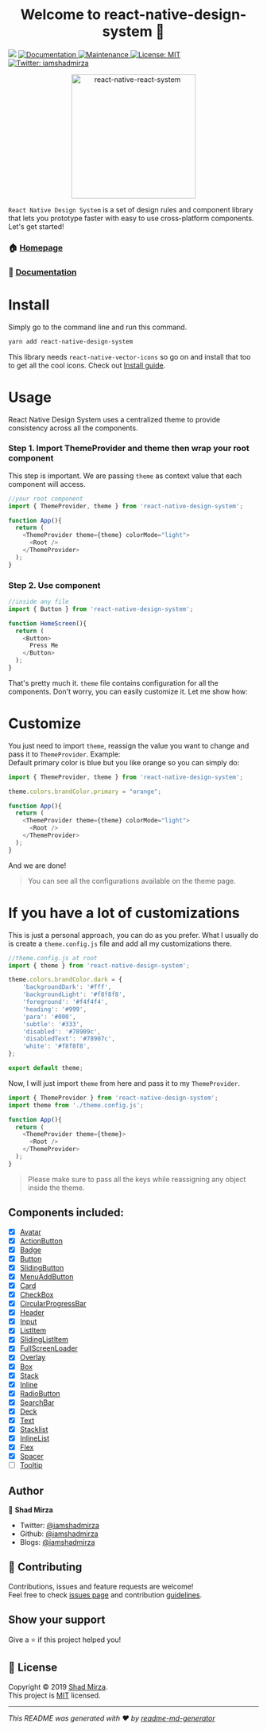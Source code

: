 <h1 align="center">Welcome to react-native-design-system 👋</h1>
<p>
  <a href="https://www.npmjs.com/package/react-native-design-system"><img src="https://img.shields.io/npm/v/react-native-design-system.svg?style=flat-square"></a>
  <a href="https://github.com/iamshadmirza/react-native-design-system#readme">
    <img alt="Documentation" src="https://img.shields.io/badge/documentation-yes-brightgreen.svg" target="_blank" />
  </a>
  <a href="https://github.com/iamshadmirza/react-native-design-system/graphs/commit-activity">
    <img alt="Maintenance" src="https://img.shields.io/badge/Maintained%3F-yes-green.svg" target="_blank" />
  </a>
  <a href="https://github.com/iamshadmirza/react-native-design-system/blob/master/LICENSE">
    <img alt="License: MIT" src="https://img.shields.io/badge/License-MIT-yellow.svg" target="_blank" />
  </a>
  <a href="https://twitter.com/iamshadmirza">
    <img alt="Twitter: iamshadmirza" src="https://img.shields.io/twitter/follow/iamshadmirza.svg?style=social" target="_blank" />
  </a>
</p>

<p align="center">
  <a href="https://rnds.netlify.com/">
    <img alt="react-native-react-system" src="https://raw.githubusercontent.com/iamshadmirza/BlogsByShad/master/blogs/saved_data/rnds_logo.png" width="250">
  </a>
</p>

`React Native Design System` is a set of design rules and component library that lets you prototype faster with easy to use cross-platform components. Let's get started!

### 🏠 [Homepage](https://github.com/iamshadmirza/react-native-design-system#readme)

### 📄 [Documentation](https://rnds.netlify.com)

# Install

Simply go to the command line and run this command.

```sh
yarn add react-native-design-system
```

This library needs `react-native-vector-icons` so go on and install that too to get all the cool icons. Check out [Install guide](https://github.com/oblador/react-native-vector-icons#installation).

# Usage

React Native Design System uses a centralized theme to provide consistency across all the components.

### Step 1. Import ThemeProvider and theme then wrap your root component

This step is important. We are passing `theme` as context value that each component will access.

```js
//your root component
import { ThemeProvider, theme } from 'react-native-design-system';

function App(){
  return (
    <ThemeProvider theme={theme} colorMode="light">
      <Root />
    </ThemeProvider>
  );
}
```

### Step 2. Use component

```js
//inside any file
import { Button } from 'react-native-design-system';

function HomeScreen(){
  return (
    <Button>
      Press Me
    </Button>
  );
}
```

That's pretty much it. `theme` file contains configuration for all the components. Don't worry, you can easily customize it. Let me show how:

# Customize

You just need to import `theme`, reassign the value you want to change and pass it to `ThemeProvider`. Example:  
Default primary color is blue but you like orange so you can simply do:

```js
import { ThemeProvider, theme } from 'react-native-design-system';

theme.colors.brandColor.primary = "orange";

function App(){
  return (
    <ThemeProvider theme={theme} colorMode="light">
      <Root />
    </ThemeProvider>
  );
}
```

And we are done!
> You can see all the configurations available on the theme page.

# If you have a lot of customizations

This is just a personal approach, you can do as you prefer. What I usually do is create a `theme.config.js` file and add all my customizations there.

```js
//theme.config.js at root
import { theme } from 'react-native-design-system';

theme.colors.brandColor.dark = {
    'backgroundDark': '#fff',
    'backgroundLight': '#f8f8f8',
    'foreground': '#f4f4f4',
    'heading': '#999',
    'para': '#000',
    'subtle': '#333',
    'disabled': '#78909c',
    'disabledText': '#78907c',
    'white': '#f8f8f8',
};

export default theme;
```

Now, I will just import `theme` from here and pass it to my `ThemeProvider`.

```js
import { ThemeProvider } from 'react-native-design-system';
import theme from './theme.config.js';

function App(){
  return (
    <ThemeProvider theme={theme}>
      <Root />
    </ThemeProvider>
  );
}
```

> Please make sure to pass all the keys while reassigning any object inside the theme.

## Components included:

- [x] [Avatar](src/Avatar/Avatar.js)
- [x] [ActionButton](src/ActionButton/ActionButton.js)
- [x] [Badge](src/Badge/Badge.js)
- [x] [Button](src/Button/Button.js)
- [x] [SlidingButton](src/Button/SlidingButton.js)
- [x] [MenuAddButton](src/Button/MenuAddButton.js)
- [x] [Card](src/Card/Card.js)
- [x] [CheckBox](src/CheckBox/CheckBox.js)
- [x] [CircularProgressBar](src/CircularProgressBar/CircularProgressBar.js)
- [x] [Header](src/Header/Header.js)
- [x] [Input](src/Input/Input.js)
- [x] [ListItem](src/ListItem/ListItem.js)
- [x] [SlidingListItem](src/SlidingListItem/SlidingListItem.js)
- [x] [FullScreenLoader](src/FullScreenLoader/FullScreenLoader.js)
- [x] [Overlay](src/Overlay/Overlay.js)
- [x] [Box](src/Box/Box.js)
- [x] [Stack](src/Stack/Stack.js)
- [x] [Inline](src/Inline/Inline.js)
- [x] [RadioButton](src/RadioButton/RadioButton.js)
- [x] [SearchBar](src/SearchBar/SearchBar.js)
- [x] [Deck](src/Deck/Deck.js)
- [x] [Text](src/Text/Text.js)
- [x] [Stacklist](src/Layout/StackList.js)
- [x] [InlineList](src/Layout/InlineList.js)
- [x] [Flex](src/Layout/Flex.js)
- [x] [Spacer](src/Layout/Spacer.js)
- [ ] [Tooltip](src/)

## Author

👤 **Shad Mirza**

* Twitter: [@iamshadmirza](https://twitter.com/iamshadmirza)
* Github: [@iamshadmirza](https://github.com/iamshadmirza)
* Blogs: [@iamshadmirza](https://iamshadmirza.hashnode.dev)

## 🤝 Contributing

Contributions, issues and feature requests are welcome!<br />Feel free to check [issues page](https://github.com/iamshadmirza/react-native-design-system/issues) and contribution [guidelines](CONTRIBUTING.md).

## Show your support

Give a ⭐️ if this project helped you!

## 📝 License

Copyright © 2019 [Shad Mirza](https://github.com/iamshadmirza).<br />
This project is [MIT](https://github.com/iamshadmirza/react-native-design-system/blob/master/LICENSE) licensed.

***
_This README was generated with ❤️ by [readme-md-generator](https://github.com/kefranabg/readme-md-generator)_
